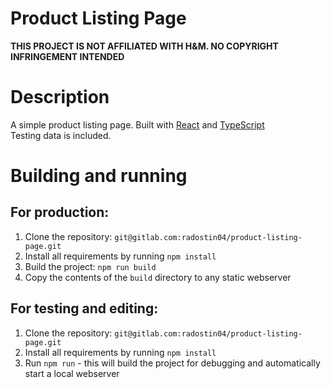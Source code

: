 # Product Listing Page

**THIS PROJECT IS NOT AFFILIATED WITH H&M. NO COPYRIGHT INFRINGEMENT INTENDED**

# Description
A simple product listing page. Built with [React](https://react.dev/) and [TypeScript](https://www.typescriptlang.org/)<br>
Testing data is included.

# Building and running
## For production:
1. Clone the repository: `git@gitlab.com:radostin04/product-listing-page.git`
2. Install all requirements by running `npm install`
3. Build the project: `npm run build` 
4. Copy the contents of the `build` directory to any static webserver

## For testing and editing: 
1. Clone the repository: `git@gitlab.com:radostin04/product-listing-page.git`
2. Install all requirements by running `npm install` 
3. Run `npm run` - this will build the project for debugging and automatically start a local webserver


